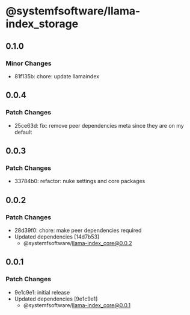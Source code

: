 # @systemfsoftware/llama-index_storage

## 0.1.0

### Minor Changes

- 81f135b: chore: update llamaindex

## 0.0.4

### Patch Changes

- 25ce63d: fix: remove peer dependencies meta since they are on my default

## 0.0.3

### Patch Changes

- 33784b0: refactor: nuke settings and core packages

## 0.0.2

### Patch Changes

- 28d39f0: chore: make peer dependencies required
- Updated dependencies [14d7b53]
  - @systemfsoftware/llama-index_core@0.0.2

## 0.0.1

### Patch Changes

- 9e1c9e1: initial release
- Updated dependencies [9e1c9e1]
  - @systemfsoftware/llama-index_core@0.0.1
